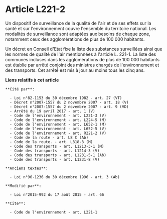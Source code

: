 # Article L221-2

Un dispositif de surveillance de la qualité de l'air et de ses effets sur la santé et sur l'environnement couvre l'ensemble
du territoire national. Les modalités de surveillance sont adaptées aux besoins de chaque zone, notamment ceux des
agglomérations de plus de 100 000 habitants. 

Un décret en Conseil d'Etat fixe la liste des substances surveillées ainsi que les normes de qualité de l'air mentionnées à
l'article L. 221-1. La liste des communes incluses dans les agglomérations de plus de 100 000 habitants est établie par
arrêté conjoint des ministres chargés de l'environnement et des transports. Cet arrêté est mis à jour au moins tous les cinq
ans.

**Liens relatifs à cet article**

	**Cité par**:

	  - Loi n°82-1153 du 30 décembre 1982 - art. 27 (VT)
	  - Décret n°2007-1557 du 2 novembre 2007 - art. 18 (V)
	  - Décret n°2007-1557 du 2 novembre 2007 - art. 9 (VD)
	  - Arrêté du 19 avril 2017 - art. 1 (V)
	  - Code de l'environnement - art. L221-3 (V)
	  - Code de l'environnement - art. L224-5 (M)
	  - Code de l'environnement - art. L652-1 (M)
	  - Code de l'environnement - art. L652-5 (V)
	  - Code de l'environnement - art. R221-2 (V)
	  - Code de la route - art. L8 C (Ab)
	  - Code de la route. - art. L318-3 (M)
	  - Code des transports - art. L1213-3-1 (M)
	  - Code des transports - art. L1214-3 (V)
	  - Code des transports - art. L1231-5-1 (Ab)
	  - Code des transports - art. L1231-8 (V)

	**Anciens textes**:

	  - Loi n°96-1236 du 30 décembre 1996 - art. 3 (Ab)

	**Modifié par**:

	  - Loi n°2015-992 du 17 août 2015 - art. 66

	**Cite**:

	  - Code de l'environnement - art. L221-1
